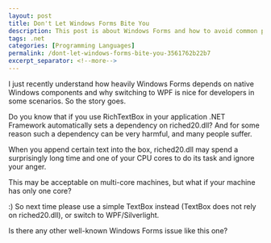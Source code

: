 ```yaml
---
layout: post
title: Don't Let Windows Forms Bite You
description: This post is about Windows Forms and how to avoid common pitfalls.
tags: .net
categories: [Programming Languages]
permalink: /dont-let-windows-forms-bite-you-3561762b22b7
excerpt_separator: <!--more-->
---
```

I just recently understand how heavily Windows Forms depends on native Windows components and why switching to WPF is nice for developers in some scenarios. So the story goes.
<!--more-->

Do you know that if you use RichTextBox in your application .NET Framework automatically sets a dependency on riched20.dll? And for some reason such a dependency can be very harmful, and many people suffer.

When you append certain text into the box, riched20.dll may spend a surprisingly long time and one of your CPU cores to do its task and ignore your anger.

This may be acceptable on multi-core machines, but what if your machine has only one core?

:) So next time please use a simple TextBox instead (TextBox does not rely on riched20.dll), or switch to WPF/Silverlight.

Is there any other well-known Windows Forms issue like this one?
